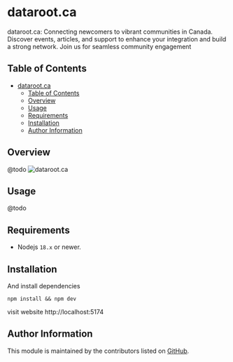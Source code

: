 # dataroot.ca

dataroot.ca: Connecting newcomers to vibrant communities in Canada. Discover events, articles, and support to enhance your integration and build a strong network. Join us for seamless community engagement

## Table of Contents

<!-- TOC -->
* [dataroot.ca](#dataroot.ca)
  * [Table of Contents](#table-of-contents)
  * [Overview](#overview)
  * [Usage](#usage)
  * [Requirements](#requirements)
  * [Installation](#installation)
  * [Author Information](#author-information)
<!-- TOC -->

## Overview
@todo
![dataroot.ca ](preview.png "dataroot.ca: Website")

## Usage
@todo


## Requirements

* Nodejs `18.x` or newer.

## Installation
And install dependencies
```
npm install && npm dev
```
visit website http://localhost:5174
## Author Information

This module is maintained by the contributors listed on [GitHub](https://github.com/tkudlicka/dataroot.ca/graphs/contributors).

